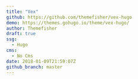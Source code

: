 ```yaml
---
title: "Vex"
github: https://github.com/themefisher/vex-hugo
demo: https://themes.gohugo.io/theme/vex-hugo/
author: Themefisher
draft: true
ssg:
  - Hugo
cms:
  - No Cms
date: 2018-01-09T21:59:07Z
github_branch: master
---
```

